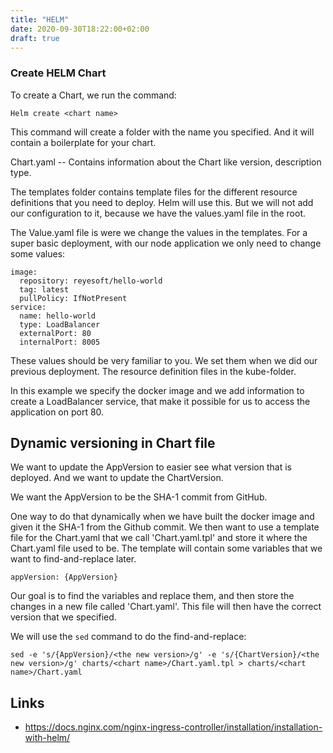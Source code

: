 ```yaml
---
title: "HELM"
date: 2020-09-30T18:22:00+02:00
draft: true
---
```


### Create HELM Chart
To create a Chart, we run the command:
```
Helm create <chart name>
```

This command will create a folder with the name you specified. And it will contain a boilerplate for your chart.

Chart.yaml -- Contains information about the Chart like version, description type.

The templates folder contains template files for the different resource definitions that you need to deploy. Helm will use this. But we will not add our configuration to it, because we have the values.yaml file in the root.

The Value.yaml file is were we change the values in the templates. For a super basic deployment, with our node application we only need to change some values:

```
image:
  repository: reyesoft/hello-world
  tag: latest
  pullPolicy: IfNotPresent
service:
  name: hello-world
  type: LoadBalancer
  externalPort: 80
  internalPort: 8005
```

These values should be very familiar to you. We set them when we did our previous deployment. The resource definition files in the kube-folder.

In this example we specify the docker image and we add information to create a LoadBalancer service, that make it possible for us to access the application on port 80.


## Dynamic versioning in Chart file
We want to update the AppVersion to easier see what version that is deployed. And we want to update the ChartVersion.

We want the AppVersion to be the SHA-1 commit from GitHub.

One way to do that dynamically when we have built the docker image and given it the SHA-1 from the Github commit. We then want to use a template file for the Chart.yaml that we call 'Chart.yaml.tpl' and store it where the Chart.yaml file used to be. The template will contain some variables that we want to find-and-replace later.

```
appVersion: {AppVersion}
```

Our goal is to find the variables and replace them, and then store the changes in a new file called 'Chart.yaml'. This file will then have the correct version that we specified.

We will use the `sed` command to do the find-and-replace:

```
sed -e 's/{AppVersion}/<the new version>/g' -e 's/{ChartVersion}/<the new version>/g' charts/<chart name>/Chart.yaml.tpl > charts/<chart name>/Chart.yaml
```

## Links
- https://docs.nginx.com/nginx-ingress-controller/installation/installation-with-helm/